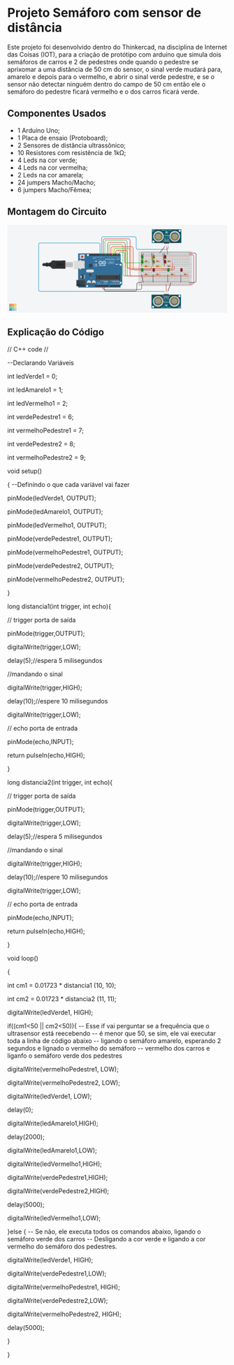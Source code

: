 # Projeto Semáforo com sensor de distância

Este projeto foi desenvolvido dentro do Thinkercad, na disciplina de Internet das Coisas 
(IOT), para a criação de protótipo com arduíno que simula dois semáforos de carros e 2
de pedestres onde quando o pedestre se aprixomar a uma distância de 50 cm do sensor, o sinal 
verde mudará para, amarelo e depois para o vermelho, e abrir o sinal verde pedestre, e se o sensor 
não detectar ninguém dentro do campo de 50 cm então ele o semáforo do pedestre ficará vermelho e
o dos carros ficará verde.

## Componentes Usados

- 1 Arduíno Uno;
- 1 Placa de ensaio (Protoboard);
- 2 Sensores de distância ultrassônico;
- 10 Resistores com resistência de 1kΩ;
- 4 Leds na cor verde;
- 4 Leds na cor vermelha;
- 2 Leds na cor amarela;
- 24 jumpers Macho/Macho;
- 6 jumpers Macho/Fêmea;

## Montagem do Circuito 

![Imagem do circuito](/AtividadeSemaforoDuplo/AtividadeSemaforoDuplo.png.png)

## Explicação do Código

// C++ code
//

--Declarando Variáveis

int ledVerde1 = 0;

int ledAmarelo1 = 1;

int ledVermelho1 = 2;

int verdePedestre1 = 6;

int vermelhoPedestre1 = 7;

int verdePedestre2 = 8;

int vermelhoPedestre2 = 9;


void setup()

{ --Definindo o que cada variável vai fazer

  pinMode(ledVerde1, OUTPUT);

  pinMode(ledAmarelo1, OUTPUT);

  pinMode(ledVermelho1, OUTPUT);
  
  pinMode(verdePedestre1, OUTPUT);

  pinMode(vermelhoPedestre1, OUTPUT);

  
  pinMode(verdePedestre2, OUTPUT);

  pinMode(vermelhoPedestre2, OUTPUT);

  
}

long distancia1(int trigger, int echo){ 

 // trigger porta de saída
 
  pinMode(trigger,OUTPUT);

  digitalWrite(trigger,LOW);

  delay(5);//espera 5 milisegundos

  //mandando o sinal

  digitalWrite(trigger,HIGH);

  delay(10);//espere 10 milisegundos

  digitalWrite(trigger,LOW);

  
 // echo porta de entrada

  pinMode(echo,INPUT);
  
  return pulseIn(echo,HIGH);

  
}

long distancia2(int trigger, int echo){
 
 // trigger porta de saída
 
  pinMode(trigger,OUTPUT);

  digitalWrite(trigger,LOW);

  delay(5);//espera 5 milisegundos

  //mandando o sinal

  digitalWrite(trigger,HIGH);

  delay(10);//espere 10 milisegundos

  digitalWrite(trigger,LOW);

  
 // echo porta de entrada

  pinMode(echo,INPUT);

  
  return pulseIn(echo,HIGH);

    
}



void loop()

{

  int cm1 = 0.01723 * distancia1 (10, 10);

  int cm2 = 0.01723 * distancia2 (11, 11);

  
  digitalWrite(ledVerde1, HIGH);

  
  if((cm1<50 || cm2<50)){
  -- Esse if vai perguntar se a frequência que o ultrasensor está reecebendo
  -- é menor que 50, se sim, ele vai executar toda a linha de código abaixo
  -- ligando o semáforo amarelo, esperando 2 segundos e lignado o vermelho do semáforo
  -- vermelho dos carros e liganfo o semáforo verde dos pedestres
  
  digitalWrite(vermelhoPedestre1, LOW);

  digitalWrite(vermelhoPedestre2, LOW);

  digitalWrite(ledVerde1, LOW);

    
  delay(0);

  digitalWrite(ledAmarelo1,HIGH); 

  delay(2000);

  digitalWrite(ledAmarelo1,LOW);   

  digitalWrite(ledVermelho1,HIGH);
     
  digitalWrite(verdePedestre1,HIGH);

  digitalWrite(verdePedestre2,HIGH);

  delay(5000);
   
  digitalWrite(ledVermelho1,LOW);  

  }else {
-- Se não, ele executa todos os comandos abaixo, ligando o semáforo verde dos carros
-- Desligando a cor verde e ligando a cor vermelho do semáforo dos pedestres.

    
  digitalWrite(ledVerde1, HIGH);

    
  digitalWrite(verdePedestre1,LOW);

  digitalWrite(vermelhoPedestre1, HIGH);
  
    
  digitalWrite(verdePedestre2,LOW);

  digitalWrite(vermelhoPedestre2, HIGH);

  delay(5000);

    

  }
  
}
